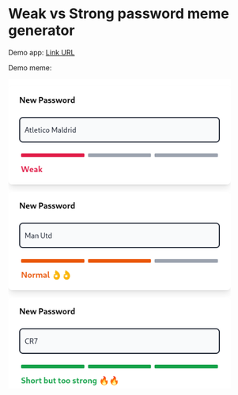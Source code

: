 # Weak vs Strong password meme generator

Demo app: [Link URL](https://password-meme-generator.netlify.app/)

Demo meme:

<img src="demo/password-meme.png" width="450"/>
